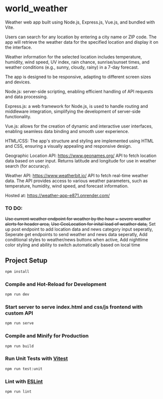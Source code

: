 # world_weather

Weather web app built using Node.js, Express.js, Vue.js, and bundled with Vite.

Users can search for any location by entering a city name or ZIP code. The app will retrieve the weather data for the specified location and display it on the interface.

Weather information for the selected location includes temperature, humidity, wind speed, UV index, rain chance, sunrise/sunset times, and weather conditions (e.g., sunny, cloudy, rainy) in a 7-day forecast.

The app is designed to be responsive, adapting to different screen sizes and devices.

Node.js: server-side scripting, enabling efficient handling of API requests and data processing.

Express.js: a web framework for Node.js, is used to handle routing and middleware integration, simplifying the development of server-side functionality.

Vue.js: allows for the creation of dynamic and interactive user interfaces, enabling seamless data binding and smooth user experience.

HTML/CSS: The app's structure and styling are implemented using HTML and CSS, ensuring a visually appealing and responsive design.

Geographic Location API: https://www.geonames.org/ API to fetch location data based on user input. Returns latitude and longitude for use in weather search (for accuracy).

Weather API: https://www.weatherbit.io/ API to fetch real-time weather data. The API provides access to various weather parameters, such as temperature, humidity, wind speed, and forecast information.

Hosted at: https://weather-app-e871.onrender.com/ 

### TO DO: 
~~Use current weather endpoint for weather by the hour + severe weather alerts for header area,~~
~~Use GeoLocation for inital load of weather data,~~
Set up post endpoint to add location data and news category input seperatly,
Seperate get endpoints to send weather and news data seperatly,
Add conditional styles to weather/news buttons when active,
Add nighttime color styling and ability to switch automatically based on local time



## Project Setup

```sh
npm install
```

### Compile and Hot-Reload for Development

```sh
npm run dev
```

### Start server to serve index.html and css/js frontend with custom API

```sh
npm run serve
```

### Compile and Minify for Production

```sh
npm run build
```

### Run Unit Tests with [Vitest](https://vitest.dev/)

```sh
npm run test:unit
```

### Lint with [ESLint](https://eslint.org/)

```sh
npm run lint
```
